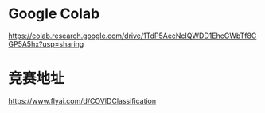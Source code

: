 # Google Colab  
https://colab.research.google.com/drive/1TdP5AecNcIQWDD1EhcGWbTf8CGP5A5hx?usp=sharing  

# 竞赛地址  
https://www.flyai.com/d/COVIDClassification  
